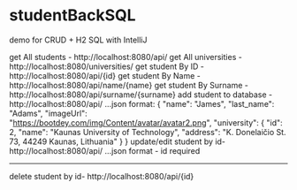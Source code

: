 # studentBackSQL
demo for CRUD + H2 SQL with IntelliJ

get All students - http://localhost:8080/api/
get All universities - http://localhost:8080/universities/
get student By ID - http://localhost:8080/api/{id}
get student By Name - http://localhost:8080/api/name/{name}
get student By Surname - http://localhost:8080/api/surname/{surname}
add student to database - http://localhost:8080/api/
                                                        ...json format:
                                                                              {
                                                                                  "name": "James",
                                                                                  "last_name": "Adams",
                                                                                  "imageUrl": "https://bootdey.com/img/Content/avatar/avatar2.png",
                                                                                  "university": {
                                                                                      "id": 2,
                                                                                      "name": "Kaunas University of Technology",
                                                                                      "address": "K. Donelaičio St. 73, 44249 Kaunas, Lithuania"
                                                                                  }
                                                                              }
 update/edit student by id- http://localhost:8080/api/
                                                        ...json format - id required
______________________________________________________________________________________
 delete student by id- http://localhost:8080/api/{id} 
                                                                              

